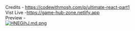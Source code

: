 Credits - https://codewithmosh.com/p/ultimate-react-part1 \
Vist Live -https://game-hub-zone.netlify.app \
Preview - \
[![HNEGihJ.md.png](https://iili.io/HNEGihJ.md.png)](https://freeimage.host/i/HNEGihJ)
